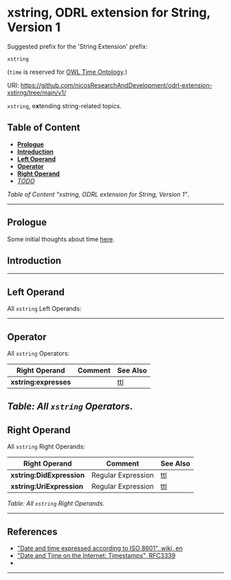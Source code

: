 # xstring, ODRL extension for String, Version 1

Suggested prefix for the 'String Extension' prefix:

`xstring`

(`time` is reserved for [OWL Time Ontology](https://www.w3.org/TR/owl-time/).)

URI: <https://github.com/nicosResearchAndDevelopment/odrl-extension-xstirng/tree/main/v1/>

`xstring`, e**x**tending string-related topics.

## Table of Content

- [**Prologue**](#prologue)
- [**Introduction**](#introduction)
- [**Left Operand**](#left-operand)
- [**Operator**](#operator)
- [**Right Operand**](#right-operand)
- [*TODO*](./TODO.md)

*Table of Content "xstring, ODRL extension for String, Version 1"*.

---

## Prologue

Some initial thoughts about time [here](./prologue.md).

## Introduction

---

## Left Operand

All `xstring` Left Operands:

---

## Operator

All `xstring` Operators:


| Right Operand          | Comment | See Also                                          |
|------------------------|---------|---------------------------------------------------|
| **xstring:expresses**  |         | [ttl](./operator/xstring.operator.expresses.ttl)  |

*Table: All `xstring` Operators*.
---

## Right Operand

All `xstring` Right Operands:

| Right Operand             | Comment            | See Also                                                    |
|---------------------------|--------------------|-------------------------------------------------------------|
| **xstring:DidExpression** | Regular Expression | [ttl](./rightOperand/xstring.rightOperand.EXPRESSION.ttl)   |
| **xstring:UriExpression** | Regular Expression | [ttl](./rightOperand/xstring.rightOperand.EXPRESSION.ttl)   |

*Table: All `xstring` Right Operands*.

---

## References

- ["Date and time expressed according to ISO 8601", wiki, en](https://en.wikipedia.org/wiki/ISO_8601)
- ["Date and Time on the Internet: Timestamps", RFC3339](https://datatracker.ietf.org/doc/html/rfc3339)
-

---